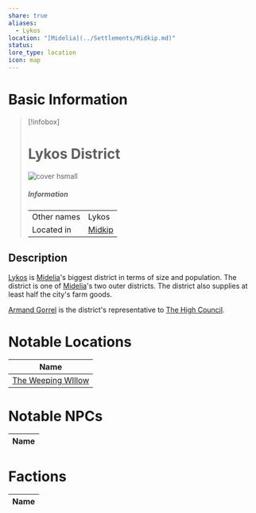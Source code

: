 ```yaml
---
share: true
aliases:
  - Lykos
location: "[Midelia](../Settlements/Midkip.md)"
status: 
lore_type: location
icon: map
---
```

# Basic Information
> [!infobox]
> # Lykos District
> ![cover hsmall](insertimage.png)
> ##### Information
> |   |  |
> | ---- | ---- |
> | Other names | Lykos|
> | Located in | [Midkip](../Settlements/Midkip.md)|
## Description
[Lykos](Lykos%20District.md) is [Midelia](../Settlements/Midkip.md)'s biggest district in terms of size and population. The district is one of [Midelia](../Settlements/Midkip.md)'s two outer districts. The district also supplies at least half the city's farm goods.

[Armand Gorrel](../../../Armand%20Gorrel.md) is the district's representative to [The High Council](../../Factions/The%20High%20Council%20of%20Midkip.md).
# Notable Locations
| Name                                                              |
| ----------------------------------------------------------------- |
| [The Weeping WIllow](../Buildings/The%20Weeping%20WIllow.md) |

# Notable NPCs
| Name |
| ---- |

# Factions
| Name |
| ---- |
